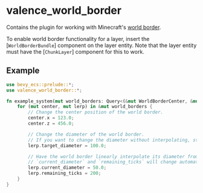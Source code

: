 # valence_world_border

Contains the plugin for working with Minecraft's [world border](https://minecraft.wiki/w/World_border).

To enable world border functionality for a layer, insert the [`WorldBorderBundle`] component on the layer entity.
Note that the layer entity must have the [`ChunkLayer`] component for this to work.

## Example

```rust
use bevy_ecs::prelude::*;
use valence_world_border::*;

fn example_system(mut world_borders: Query<(&mut WorldBorderCenter, &mut WorldBorderLerp)>) {
    for (mut center, mut lerp) in &mut world_borders {
        // Change the center position of the world border.
        center.x = 123.0;
        center.z = 456.0;

        // Change the diameter of the world border.
        // If you want to change the diameter without interpolating, stop after this.
        lerp.target_diameter = 100.0;

        // Have the world border linearly interpolate its diameter from 50 to 100 over 200 ticks.
        // `current_diameter` and `remaining_ticks` will change automatically, but you can modify their values at any time.
        lerp.current_diameter = 50.0;
        lerp.remaining_ticks = 200;
    }
}
